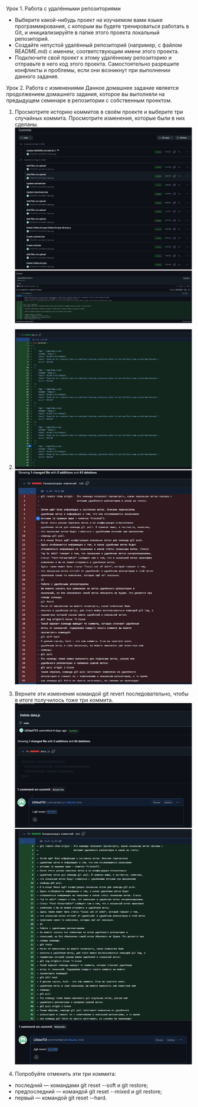 Урок 1. Работа с удалёнными репозиториями

+ Выберите какой-нибудь проект на изучаемом вами языке программирования, с которым вы будете тренироваться работать в Git, и инициализируйте в папке этого проекта локальный репозиторий.
+ Создайте непустой удалённый репозиторий (например, с файлом README.md) с именем, соответствующим имени этого проекта.
+ Подключите свой проект к этому удалённому репозиторию и отправьте в него код этого проекта. Самостоятельно разрешите конфликты и проблемы, если они возникнут при выполнении данного задания.


Урок 2. Работа с изменениями
Данное домашнее задание является продолжением домашнего задания, которое вы выполняли на предыдущем семинаре в репозитории с собственным проектом.

1. Просмотрите историю коммитов в своём проекте и выберите три случайных коммита. Просмотрите изменения, которые были в них сделаны. ![Иллюстрация к проекту 1](https://github.com/LOLkol733/GITin-depth/blob/main/screenshot%20dz%202/1.jpg)  ![Иллюстрация к проекту 2](https://github.com/LOLkol733/GITin-depth/blob/main/screenshot%20dz%202/2.jpg)
2. ![Иллюстрация к проекту 3](https://github.com/LOLkol733/GITin-depth/blob/main/screenshot%20dz%202/3.jpg) ![Иллюстрация к проекту 4](https://github.com/LOLkol733/GITin-depth/blob/main/screenshot%20dz%202/4.jpg)

3. Верните эти изменения командой git revert последовательно, чтобы в итоге получилось тоже три коммита.
  ![Иллюстрация к проекту 5](https://github.com/LOLkol733/GITin-depth/blob/main/screenshot%20dz%202/5.jpg) ![Иллюстрация к проекту 6](https://github.com/LOLkol733/GITin-depth/blob/main/screenshot%20dz%202/6.jpg)

5. Попробуйте отменить эти три коммита:
* последний — командами git reset --soft и git restore;
* предпоследний — командой git reset --mixed и git restore;
* первый — командой git reset --hard.
